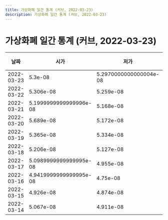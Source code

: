 ```yaml
---
title: 가상화폐 일간 통계 (커브, 2022-03-23)
description: 가상화폐 일간 통계 (커브, 2022-03-23)
---
```



가상화폐 일간 통계 (커브, 2022-03-23)
===

|날짜|시가|저가|고가|종가|비고|
|--|--|--|--|--|--|
|2022-03-23|5.3e-08|5.2970000000000004e-08|5.6e-08|5.582e-08|    |
|2022-03-22|5.306e-08|5.259e-08|5.418e-08|5.2970000000000004e-08|    |
|2022-03-21|5.1999999999999996e-08|5.168e-08|5.442e-08|5.306e-08|    |
|2022-03-20|5.689e-08|5.172e-08|5.8900000000000005e-08|5.264e-08|    |
|2022-03-19|5.365e-08|5.334e-08|5.8900000000000005e-08|5.3919999999999996e-08|    |
|2022-03-18|5.206e-08|5.127e-08|5.552e-08|5.309e-08|    |
|2022-03-17|5.0989999999999995e-08|4.955e-08|5.5550000000000004e-08|5.1400000000000004e-08|    |
|2022-03-16|4.9419999999999995e-08|4.75e-08|5.071e-08|5.071e-08|    |
|2022-03-15|4.926e-08|4.874e-08|5.012e-08|4.94e-08|    |
|2022-03-14|5.067e-08|4.911e-08|5.096e-08|4.926e-08|    |

